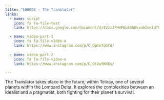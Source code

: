 ```yaml
---
title: "S00003 - The Translator"
links:
  - name: script
    icon: fa fa-file-text
    link: https://docs.google.com/document/d/1VzzJPH4PGu8Bh0kvnbIvm1dfMVKnwAkhbuw5q5tAD40/edit?usp=sharing

  - name: video-part-1
    icon: fa fa-file-video-o
    link: https://www.instagram.com/p/C_Optn7qGTd/
    
  - name: video-part-2
    icon: fa fa-file-video-o
    link: https://www.instagram.com/p/C_Ot2wSKN8s/

---
```


The Translator takes place in the future, within Teliray, one of several  planets within the Lombard Delta. It explores the complexities between an idealist and a pragmatist, both fighting for their planet's survival.
